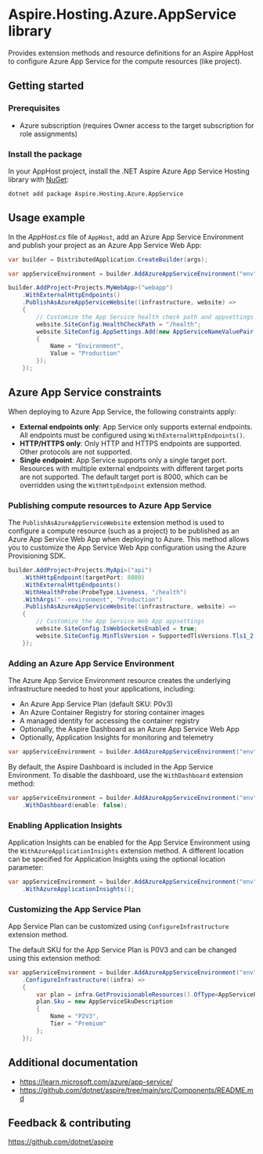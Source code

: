 # Aspire.Hosting.Azure.AppService library

Provides extension methods and resource definitions for an Aspire AppHost to configure Azure App Service for the compute resources (like project).

## Getting started

### Prerequisites

- Azure subscription (requires Owner access to the target subscription for role assignments)

### Install the package

In your AppHost project, install the .NET Aspire Azure App Service Hosting library with [NuGet](https://www.nuget.org):

```dotnetcli
dotnet add package Aspire.Hosting.Azure.AppService
```

## Usage example

In the _AppHost.cs_ file of `AppHost`, add an Azure App Service Environment and publish your project as an Azure App Service Web App:

```csharp
var builder = DistributedApplication.CreateBuilder(args);

var appServiceEnvironment = builder.AddAzureAppServiceEnvironment("env");

builder.AddProject<Projects.MyWebApp>("webapp")
    .WithExternalHttpEndpoints()
    .PublishAsAzureAppServiceWebsite((infrastructure, website) =>
    {
        // Customize the App Service health check path and appsettings
        website.SiteConfig.HealthCheckPath = "/health";
        website.SiteConfig.AppSettings.Add(new AppServiceNameValuePair()
        {
            Name = "Environment",
            Value = "Production"
        });
    });
```

## Azure App Service constraints

When deploying to Azure App Service, the following constraints apply:

- **External endpoints only**: App Service only supports external endpoints. All endpoints must be configured using `WithExternalHttpEndpoints()`.
- **HTTP/HTTPS only**: Only HTTP and HTTPS endpoints are supported. Other protocols are not supported.
- **Single endpoint**: App Service supports only a single target port. Resources with multiple external endpoints with different target ports are not supported. The default target port is 8000, which can be overridden using the `WithHttpEndpoint` extension method.

### Publishing compute resources to Azure App Service

The `PublishAsAzureAppServiceWebsite` extension method is used to configure a compute resource (such as a project) to be published as an Azure App Service Web App when deploying to Azure. This method allows you to customize the App Service Web App configuration using the Azure Provisioning SDK.

```csharp
builder.AddProject<Projects.MyApi>("api")
    .WithHttpEndpoint(targetPort: 8080)
    .WithExternalHttpEndpoints()
    .WithHealthProbe(ProbeType.Liveness, "/health")
    .WithArgs("--environment", "Production")
    .PublishAsAzureAppServiceWebsite((infrastructure, website) =>
    {
        // Customize the App Service Web App appsettings
        website.SiteConfig.IsWebSocketsEnabled = true;
        website.SiteConfig.MinTlsVersion = SupportedTlsVersions.Tls1_2;
    });
```

### Adding an Azure App Service Environment

The Azure App Service Environment resource creates the underlying infrastructure needed to host your applications, including:

- An Azure App Service Plan (default SKU: P0v3)
- An Azure Container Registry for storing container images
- A managed identity for accessing the container registry
- Optionally, the Aspire Dashboard as an Azure App Service Web App
- Optionally, Application Insights for monitoring and telemetry

```csharp
var appServiceEnvironment = builder.AddAzureAppServiceEnvironment("env");
```

By default, the Aspire Dashboard is included in the App Service Environment. To disable the dashboard, use the `WithDashboard` extension method:

```csharp
var appServiceEnvironment = builder.AddAzureAppServiceEnvironment("env")
    .WithDashboard(enable: false);
```

### Enabling Application Insights

Application Insights can be enabled for the App Service Environment using the `WithAzureApplicationInsights` extension method. A different location can be specified for Application Insights using the optional location parameter:

```csharp
var appServiceEnvironment = builder.AddAzureAppServiceEnvironment("env")
    .WithAzureApplicationInsights();
```

### Customizing the App Service Plan

App Service Plan can be customized using `ConfigureInfrastructure` extension method.

The default SKU for the App Service Plan is P0V3 and can be changed using this extension method:

```csharp
var appServiceEnvironment = builder.AddAzureAppServiceEnvironment("env")
    .ConfigureInfrastructure((infra) =>
    {
        var plan = infra.GetProvisionableResources().OfType<AppServicePlan>().Single();
        plan.Sku = new AppServiceSkuDescription
        {
            Name = "P2V3",
            Tier = "Premium"
        };
    });
```

## Additional documentation

* https://learn.microsoft.com/azure/app-service/
* https://github.com/dotnet/aspire/tree/main/src/Components/README.md

## Feedback & contributing

https://github.com/dotnet/aspire